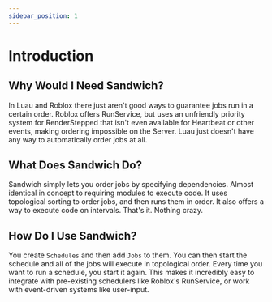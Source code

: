 ```yaml
---
sidebar_position: 1
---
```


# Introduction

## Why Would I Need Sandwich?

In Luau and Roblox there just aren't good ways to guarantee jobs run in a certain order. Roblox offers RunService, but uses an unfriendly priority system for RenderStepped that isn't even available for Heartbeat or other events, making ordering impossible on the Server. Luau just doesn't have any way to automatically order jobs at all.

## What Does Sandwich Do?

Sandwich simply lets you order jobs by specifying dependencies. Almost identical in concept to requiring modules to execute code. It uses topological sorting to order jobs, and then runs them in order. It also offers a way to execute code on intervals. That's it. Nothing crazy.

## How Do I Use Sandwich?

You create `Schedules` and then add `Jobs` to them. You can then start the schedule and all of the jobs will execute in topological order. Every time you want to run a schedule, you start it again. This makes it incredibly easy to integrate with pre-existing schedulers like Roblox's RunService, or work with event-driven systems like user-input.